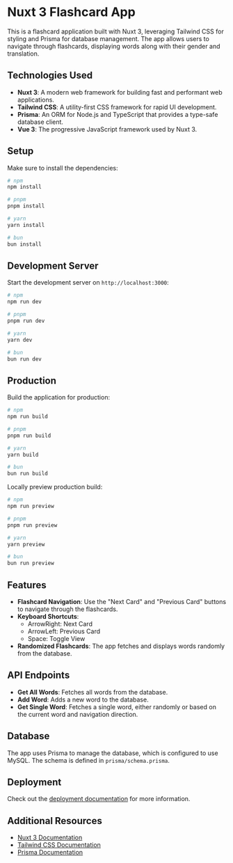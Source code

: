 # Nuxt 3 Flashcard App

This is a flashcard application built with Nuxt 3, leveraging Tailwind CSS for styling and Prisma for database management. The app allows users to navigate through flashcards, displaying words along with their gender and translation.

## Technologies Used

- **Nuxt 3**: A modern web framework for building fast and performant web applications.
- **Tailwind CSS**: A utility-first CSS framework for rapid UI development.
- **Prisma**: An ORM for Node.js and TypeScript that provides a type-safe database client.
- **Vue 3**: The progressive JavaScript framework used by Nuxt 3.

## Setup

Make sure to install the dependencies:

```bash
# npm
npm install

# pnpm
pnpm install

# yarn
yarn install

# bun
bun install
```

## Development Server

Start the development server on `http://localhost:3000`:

```bash
# npm
npm run dev

# pnpm
pnpm run dev

# yarn
yarn dev

# bun
bun run dev
```

## Production

Build the application for production:

```bash
# npm
npm run build

# pnpm
pnpm run build

# yarn
yarn build

# bun
bun run build
```

Locally preview production build:

```bash
# npm
npm run preview

# pnpm
pnpm run preview

# yarn
yarn preview

# bun
bun run preview
```

## Features

- **Flashcard Navigation**: Use the "Next Card" and "Previous Card" buttons to navigate through the flashcards.
- **Keyboard Shortcuts**: 
  - ArrowRight: Next Card
  - ArrowLeft: Previous Card
  - Space: Toggle View
- **Randomized Flashcards**: The app fetches and displays words randomly from the database.

## API Endpoints

- **Get All Words**: Fetches all words from the database.
- **Add Word**: Adds a new word to the database.
- **Get Single Word**: Fetches a single word, either randomly or based on the current word and navigation direction.

## Database

The app uses Prisma to manage the database, which is configured to use MySQL. The schema is defined in `prisma/schema.prisma`.

## Deployment

Check out the [deployment documentation](https://nuxt.com/docs/getting-started/deployment) for more information.

## Additional Resources

- [Nuxt 3 Documentation](https://nuxt.com/docs/getting-started/introduction)
- [Tailwind CSS Documentation](https://tailwindcss.com/docs)
- [Prisma Documentation](https://www.prisma.io/docs)